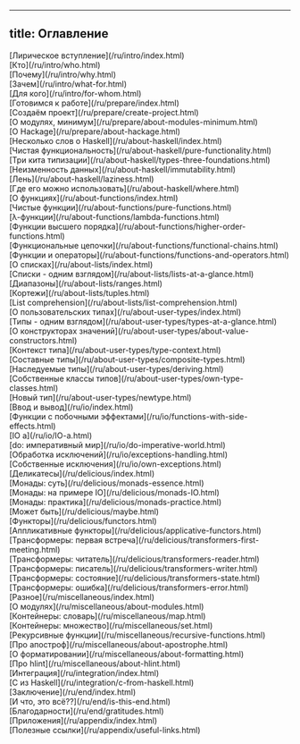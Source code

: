 ----
title: Оглавление
----

<div id="chaptersGroup"> [Лирическое вступление](/ru/intro/index.html)</div>
  <div id="chapter"> [Кто](/ru/intro/who.html)</div>
  <div id="chapter"> [Почему](/ru/intro/why.html)</div>
  <div id="chapter"> [Зачем](/ru/intro/what-for.html)</div>
  <div id="chapter"> [Для кого](/ru/intro/for-whom.html)</div>

<div id="chaptersGroup"> [Готовимся к работе](/ru/prepare/index.html)</div>
  <div id="chapter"> [Создаём проект](/ru/prepare/create-project.html)</div>
  <div id="chapter"> [О модулях, минимум](/ru/prepare/about-modules-minimum.html)</div>
  <div id="chapter"> [О Hackage](/ru/prepare/about-hackage.html)</div>

<div id="chaptersGroup"> [Несколько слов о Haskell](/ru/about-haskell/index.html)</div>
  <div id="chapter"> [Чистая функциональность](/ru/about-haskell/pure-functionality.html)</div>
  <div id="chapter"> [Три кита типизации](/ru/about-haskell/types-three-foundations.html)</div>
  <div id="chapter"> [Неизменность данных](/ru/about-haskell/immutability.html)</div>
  <div id="chapter"> [Лень](/ru/about-haskell/laziness.html)</div>
  <div id="chapter"> [Где его можно использовать](/ru/about-haskell/where.html)</div>

<div id="chaptersGroup"> [О функциях](/ru/about-functions/index.html)</div>
  <div id="chapter"> [Чистые функции](/ru/about-functions/pure-functions.html)</div>
  <div id="chapter"> [λ-функции](/ru/about-functions/lambda-functions.html)</div>
  <div id="chapter"> [Функции высшего порядка](/ru/about-functions/higher-order-functions.html)</div>
  <div id="chapter"> [Функциональные цепочки](/ru/about-functions/functional-chains.html)</div>
  <div id="chapter"> [Функции и операторы](/ru/about-functions/functions-and-operators.html)</div>

<div id="chaptersGroup"> [О списках](/ru/about-lists/index.html)</div>
  <div id="chapter"> [Списки - одним взглядом](/ru/about-lists/lists-at-a-glance.html)</div>
  <div id="chapter"> [Диапазоны](/ru/about-lists/ranges.html)</div>
  <div id="chapter"> [Кортежи](/ru/about-lists/tuples.html)</div>
  <div id="chapter"> [List comprehension](/ru/about-lists/list-comprehension.html)</div>

<div id="chaptersGroup"> [О пользовательских типах](/ru/about-user-types/index.html)</div>
  <div id="chapter"> [Типы - одним взглядом](/ru/about-user-types/types-at-a-glance.html)</div>
  <div id="chapter"> [О конструкторах значений](/ru/about-user-types/about-value-constructors.html)</div>
  <div id="chapter"> [Контекст типа](/ru/about-user-types/type-context.html)</div>
  <div id="chapter"> [Составные типы](/ru/about-user-types/composite-types.html)</div>
  <div id="chapter"> [Наследуемые типы](/ru/about-user-types/deriving.html)</div>
  <div id="chapter"> [Собственные классы типов](/ru/about-user-types/own-type-classes.html)</div>
  <div id="chapter"> [Новый тип](/ru/about-user-types/newtype.html)</div>

<div id="chaptersGroup"> [Ввод и вывод](/ru/io/index.html)</div>
  <div id="chapter"> [Функции с побочными эффектами](/ru/io/functions-with-side-effects.html)</div>
  <div id="chapter"> [IO a](/ru/io/IO-a.html)</div>
  <div id="chapter"> [do: императивный мир](/ru/io/do-imperative-world.html)</div>
  <div id="chapter"> [Обработка исключений](/ru/io/exceptions-handling.html)</div>
  <div id="chapter"> [Собственные исключения](/ru/io/own-exceptions.html)</div>

<div id="chaptersGroup"> [Деликатесы](/ru/delicious/index.html)</div>
  <div id="chapter"> [Монады: суть](/ru/delicious/monads-essence.html)</div>
  <div id="chapter"> [Монады: на примере IO](/ru/delicious/monads-IO.html)</div>
  <div id="chapter"> [Монады: практика](/ru/delicious/monads-practice.html)</div>
  <div id="chapter"> [Может быть](/ru/delicious/maybe.html)</div>
  <div id="chapter"> [Функторы](/ru/delicious/functors.html)</div>
  <div id="chapter"> [Аппликативные функторы](/ru/delicious/applicative-functors.html)</div>
  <div id="chapter"> [Трансформеры: первая встреча](/ru/delicious/transformers-first-meeting.html)</div>
  <div id="chapter"> [Трансформеры: читатель](/ru/delicious/transformers-reader.html)</div>
  <div id="chapter"> [Трансформеры: писатель](/ru/delicious/transformers-writer.html)</div>
  <div id="chapter"> [Трансформеры: состояние](/ru/delicious/transformers-state.html)</div>
  <div id="chapter"> [Трансформеры: ошибка](/ru/delicious/transformers-error.html)</div>

<div id="chaptersGroup"> [Разное](/ru/miscellaneous/index.html)</div>
  <div id="chapter"> [О модулях](/ru/miscellaneous/about-modules.html)</div>
  <div id="chapter"> [Контейнеры: словарь](/ru/miscellaneous/map.html)</div>
  <div id="chapter"> [Контейнеры: множество](/ru/miscellaneous/set.html)</div>
  <div id="chapter"> [Рекурсивные функции](/ru/miscellaneous/recursive-functions.html)</div>
  <div id="chapter"> [Про апостроф](/ru/miscellaneous/about-apostrophe.html)</div>
  <div id="chapter"> [О форматировании](/ru/miscellaneous/about-formatting.html)</div>
  <div id="chapter"> [Про hlint](/ru/miscellaneous/about-hlint.html)</div>

<div id="chaptersGroup"> [Интеграция](/ru/integration/index.html)</div>
  <div id="chapter"> [C из Haskell](/ru/integration/c-from-haskell.html)</div>

<div id="chaptersGroup"> [Заключение](/ru/end/index.html)</div>
  <div id="chapter"> [И что, это всё??](/ru/end/is-this-end.html)</div>
  <div id="chapter"> [Благодарности](/ru/end/gratitudes.html)</div>

<div id="chaptersGroup"> [Приложения](/ru/appendix/index.html)</div>
  <div id="chapter"> [Полезные ссылки](/ru/appendix/useful-links.html)</div>

